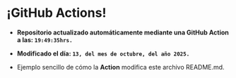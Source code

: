 # ¡GitHub Actions!
* **Repositorio actualizado automáticamente mediante una GitHub Action a las: `19:49:35hrs.`**
* **Modificado el día: `13, del mes de octubre, del año 2025.`**

* Ejemplo sencillo de cómo la **Action** modifica este archivo README.md.
